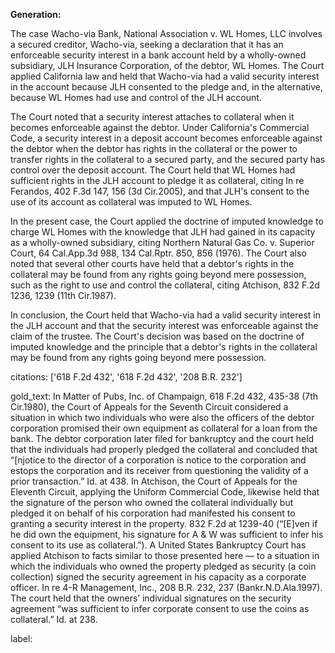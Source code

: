 **Generation:**



The case Wacho-via Bank, National Association v. WL Homes, LLC involves a secured creditor, Wacho-via, seeking a declaration that it has an enforceable security interest in a bank account held by a wholly-owned subsidiary, JLH Insurance Corporation, of the debtor, WL Homes. The Court applied California law and held that Wacho-via had a valid security interest in the account because JLH consented to the pledge and, in the alternative, because WL Homes had use and control of the JLH account.

The Court noted that a security interest attaches to collateral when it becomes enforceable against the debtor. Under California's Commercial Code, a security interest in a deposit account becomes enforceable against the debtor when the debtor has rights in the collateral or the power to transfer rights in the collateral to a secured party, and the secured party has control over the deposit account. The Court held that WL Homes had sufficient rights in the JLH account to pledge it as collateral, citing In re Ferandos, 402 F.3d 147, 156 (3d Cir.2005), and that JLH's consent to the use of its account as collateral was imputed to WL Homes.

In the present case, the Court applied the doctrine of imputed knowledge to charge WL Homes with the knowledge that JLH had gained in its capacity as a wholly-owned subsidiary, citing Northern Natural Gas Co. v. Superior Court, 64 Cal.App.3d 988, 134 Cal.Rptr. 850, 856 (1976). The Court also noted that several other courts have held that a debtor's rights in the collateral may be found from any rights going beyond mere possession, such as the right to use and control the collateral, citing Atchison, 832 F.2d 1236, 1239 (11th Cir.1987).

In conclusion, the Court held that Wacho-via had a valid security interest in the JLH account and that the security interest was enforceable against the claim of the trustee. The Court's decision was based on the doctrine of imputed knowledge and the principle that a debtor's rights in the collateral may be found from any rights going beyond mere possession.



citations: ['618 F.2d 432', '618 F.2d 432', '208 B.R. 232']

gold_text: In Matter of Pubs, Inc. of Champaign, 618 F.2d 432, 435-38 (7th Cir.1980), the Court of Appeals for the Seventh Circuit considered a situation in which two individuals who were also the officers of the debtor corporation promised their own equipment as collateral for a loan from the bank. The debtor corporation later filed for bankruptcy and the court held that the individuals had properly pledged the collateral and concluded that “[njotice to the director of a corporation is notice to the corporation and estops the corporation and its receiver from questioning the validity of a prior transaction.” Id. at 438. In Atchison, the Court of Appeals for the Eleventh Circuit, applying the Uniform Commercial Code, likewise held that the signature of the person who owned the collateral individually but pledged it on behalf of his corporation had manifested his consent to granting a security interest in the property. 832 F.2d at 1239-40 (“[E]ven if he did own the equipment, his signature for A & W was sufficient to infer his consent to its use as collateral.”). A United States Bankruptcy Court has applied Atchison to facts similar to those presented here — to a situation in which the individuals who owned the property pledged as security (a coin collection) signed the security agreement in his capacity as a corporate officer. In re 4-R Management, Inc., 208 B.R. 232, 237 (Bankr.N.D.Ala.1997). The court held that the owners’ individual signatures on the security agreement “was sufficient to infer corporate consent to use the coins as collateral.” Id. at 238.

label: 